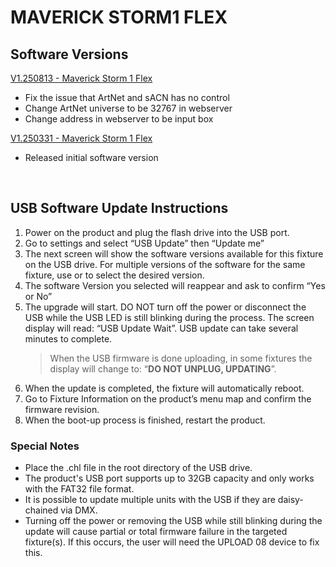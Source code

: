 # MAVERICK STORM1 FLEX

## Software Versions

[V1.250813 - Maverick Storm 1 Flex](https://github.com/Chauvet-Pro/MAVERICKSTORM1FLEX/blob/dce1ec0867ee3b310fc7dddb6c0c6bb816bdb5b7/firmware/V1.250813.zip)
- Fix the issue that ArtNet and sACN has no control
- Change ArtNet universe to be 32767 in webserver 
- Change address in webserver to be input box

[V1.250331 - Maverick Storm 1 Flex](https://github.com/Chauvet-Pro/MAVERICKSTORM1FLEX/blob/da54a4dae1a3994502c62035eda56ffb52e86313/firmware/V1.250331.zip)
- Released initial software version

  &nbsp; 

## USB Software Update Instructions
1. Power on the product and plug the flash drive into the USB port.
2. Go to settings and select “USB Update” then “Update me”
3. The next screen will show the software versions available for this fixture on the USB drive. For multiple versions of the software for the same fixture, use or to select the 
desired version.
4. The software Version you selected will reappear and ask to confirm “Yes or No”
5. The upgrade will start. DO NOT turn off the power or disconnect the USB while the USB LED is still blinking during the process. The screen display will read: “USB Update 
Wait”. USB update can take several minutes to complete.
   >When the USB firmware is done uploading, in some fixtures the display will change to: “**DO NOT UNPLUG, UPDATING**”.
6.	When the update is completed, the fixture will automatically reboot.
7.	Go to Fixture Information on the product’s menu map and confirm the firmware revision.
8.	When the boot-up process is finished, restart the product.

### Special Notes
* Place the .chl file in the root directory of the USB drive.
* The product's USB port supports up to 32GB capacity and only works with the FAT32 file format.
* It is possible to update multiple units with the USB if they are daisy-chained via DMX.
* Turning off the power or removing the USB while still blinking during the update will cause partial or total firmware failure in the targeted fixture(s). If this occurs, the user will need the UPLOAD 08 device to fix this.
